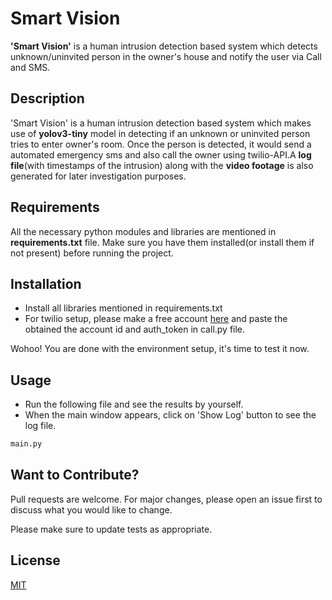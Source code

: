 # Smart Vision

**'Smart Vision'** is a human intrusion detection based system which detects unknown/uninvited person in the owner's house and notify the user via Call and SMS. 

## Description
'Smart Vision' is a human intrusion detection based system which makes use of **yolov3-tiny** model in detecting if an unknown or uninvited person tries to enter owner's room. Once the person is detected, it would send a automated emergency sms and also call the owner using twilio-API.A **log file**(with timestamps of the intrusion) along with the **video footage** is also generated for later investigation purposes. 

## Requirements
All the necessary python modules and libraries are mentioned in **requirements.txt** file. Make sure you have them installed(or install them if not present) before running the project.

## Installation
- Install all libraries mentioned in requirements.txt
- For twilio setup, please make a free account [here](https://www.twilio.com/try-twilio) and paste the obtained the account id and auth_token in call.py file.

Wohoo! You are done with the environment setup, it's time to test it now.
## Usage
- Run the following file and see the results by yourself.
- When the main window appears, click on 'Show Log' button to see the log file.
 ```python
main.py
```

## Want to Contribute?
Pull requests are welcome. For major changes, please open an issue first to discuss what you would like to change.

Please make sure to update tests as appropriate.

## License
[MIT](https://choosealicense.com/licenses/mit/)
